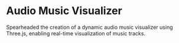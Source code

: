 # Audio Music Visualizer
 Spearheaded the creation of a dynamic audio music visualizer using Three.js, enabling real-time visualization of music tracks.
